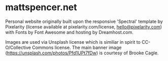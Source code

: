 # mattspencer.net

Personal website originally built upon the responsive 'Spectral' template by Pixelarity (license available at pixelarity.com/license, hello@pixelarity.com) with Fonts by Font Awesome and hosting by Dreamhost.com.

Images are used via Unsplash license which is similiar in spirit to CC-O/Collective Commons license. 
The main banner image (https://unsplash.com/photos/Pfd1UPt7fDw) is courtesy of Brooke Cagle. 
